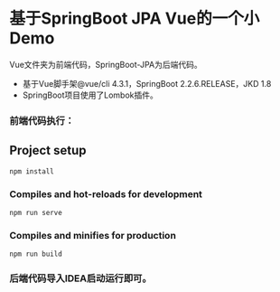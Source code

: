 # 基于SpringBoot JPA Vue的一个小Demo

Vue文件夹为前端代码，SpringBoot-JPA为后端代码。

- 基于Vue脚手架@vue/cli 4.3.1，SpringBoot 2.2.6.RELEASE，JKD 1.8
- SpringBoot项目使用了Lombok插件。

### **前端代码执行**：

## Project setup

```
npm install
```

### Compiles and hot-reloads for development
```
npm run serve
```

### Compiles and minifies for production
```
npm run build
```

### **后端代码导入IDEA启动运行即可**。


